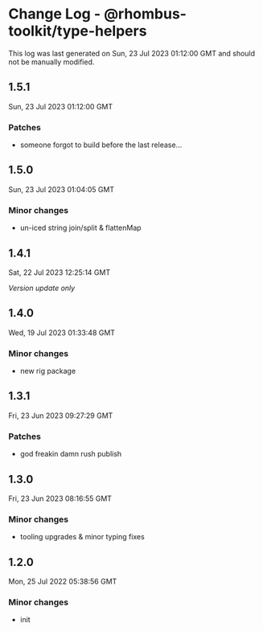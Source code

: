 # Change Log - @rhombus-toolkit/type-helpers

This log was last generated on Sun, 23 Jul 2023 01:12:00 GMT and should not be manually modified.

## 1.5.1
Sun, 23 Jul 2023 01:12:00 GMT

### Patches

- someone forgot to build before the last release...

## 1.5.0
Sun, 23 Jul 2023 01:04:05 GMT

### Minor changes

- un-iced string join/split & flattenMap

## 1.4.1
Sat, 22 Jul 2023 12:25:14 GMT

_Version update only_

## 1.4.0
Wed, 19 Jul 2023 01:33:48 GMT

### Minor changes

- new rig package

## 1.3.1
Fri, 23 Jun 2023 09:27:29 GMT

### Patches

- god freakin damn rush publish

## 1.3.0
Fri, 23 Jun 2023 08:16:55 GMT

### Minor changes

- tooling upgrades & minor typing fixes

## 1.2.0
Mon, 25 Jul 2022 05:38:56 GMT

### Minor changes

- init

